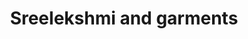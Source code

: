 ---
title: "Sreelekshmi and garments"
url: /thiruvananthapuram/sreelekshmi-and-garments/
shop: Kleidung
---